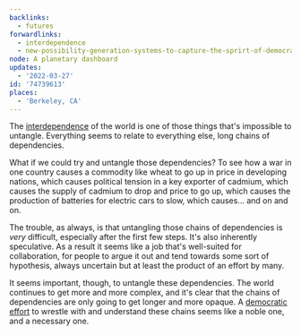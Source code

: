 ```yaml
---
backlinks:
  - futures
forwardlinks:
  - interdependence
  - new-possibility-generation-systems-to-capture-the-sprirt-of-democracy
node: A planetary dashboard
updates:
  - '2022-03-27'
id: '74739613'
places:
  - 'Berkeley, CA'
---
```

The [interdependence](interdependence.md) of the world is one of those things that's impossible to untangle. Everything seems to relate to everything else, long chains of dependencies. 

What if we could try and untangle those dependencies? To see how a war in one country causes a commodity like wheat to go up in price in developing nations, which causes political tension in a key exporter of cadmium, which causes the supply of cadmium to drop and price to go up, which causes the production of batteries for electric cars to slow, which causes... and on and on. 

The trouble, as always, is that untangling those chains of dependencies is *very* difficult, especially after the first few steps. It's also inherently speculative. As a result it seems like a job that's well-suited for collaboration, for people to argue it out and tend towards some sort of hypothesis, always uncertain but at least the product of an effort by many.

It seems important, though, to untangle these dependencies. The world continues to get more and more complex, and it's clear that the chains of dependencies are only going to get longer and more opaque. A [democratic effort](new-possibility-generation-systems-to-capture-the-sprirt-of-democracy.md) to wrestle with and understand these chains seems like a noble one, and a necessary one. 

